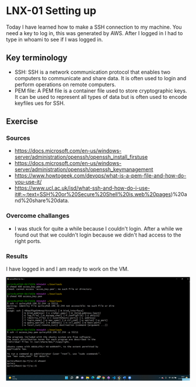# LNX-01 Setting up
Today I have learned how to make a SSH connection to my machine. You need a key to log in, this was generated by AWS. After I logged in I had to type in whoami to see if I was logged in.

## Key terminology
- SSH: SSH is a network communication protocol that enables two computers to communicate and share data. It is often used to login and perform operations on remote computers. 
- PEM file: A PEM file is a container file used to store cryptographic keys. It can be used to represent all types of data but is often used to encode keyfiles ues for SSH.

## Exercise
### Sources
- https://docs.microsoft.com/en-us/windows-server/administration/openssh/openssh_install_firstuse
- https://docs.microsoft.com/en-us/windows-server/administration/openssh/openssh_keymanagement
- https://www.howtogeek.com/devops/what-is-a-pem-file-and-how-do-you-use-it/
- https://www.ucl.ac.uk/isd/what-ssh-and-how-do-i-use-it#:~:text=SSH%20or%20Secure%20Shell%20is,web%20pages)%20and%20share%20data.

### Overcome challanges
- I was stuck for quite a while because I couldn't login. After a while we found out that we couldn't login because we didn't had access to the right ports. 

### Results
I have logged in and I am ready to work on the VM.

![access](../00_includes/Week1accessLinux.png)
